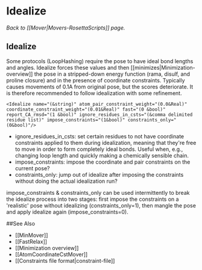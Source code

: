 # Idealize
*Back to [[Mover|Movers-RosettaScripts]] page.*
## Idealize

Some protocols (LoopHashing) require the pose to have ideal bond lengths and angles. Idealize forces these values and then [[minimizes|Minimization-overview]] the pose in a stripped-down energy function (rama, disulf, and proline closure) and in the presence of coordinate constraints. Typically causes movements of 0.1A from original pose, but the scores deteriorate. It is therefore recommended to follow idealization with some refinement.

```
<Idealize name="(&string)" atom_pair_constraint_weight="(0.0&Real)" coordinate_constraint_weight="(0.01&Real)" fast="(0 &bool)" report_CA_rmsd="(1 &bool)" ignore_residues_in_csts="(&comma delimited residue list)" impose_constraints="(1&bool)" constraints_only="(0&bool)"/>
```

-   ignore\_residues\_in\_csts: set certain residues to not have coordinate constraints applied to them during idealization, meaning that they're free to move in order to form completely ideal bonds. Useful when, e.g., changing loop length and quickly making a chemically sensible chain.
-   impose\_constraints: impose the coordinate and pair constraints on the current pose?
-   constraints\_only: jump out of idealize after imposing the constraints without doing the actual idealization run?

impose\_constraints & constraints\_only can be used intermittently to break the idealize process into two stages: first impose the constraints on a 'realistic' pose without idealizing (constraints\_only=1), then mangle the pose and apply idealize again (impose\_constraints=0).


##See Also

* [[MinMover]]
* [[FastRelax]]
* [[Minimization overview]]
* [[AtomCoordinateCstMover]]
* [[Constraints file format|constraint-file]]
